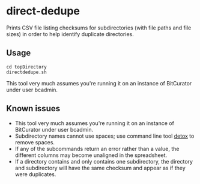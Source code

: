 # direct-dedupe
Prints CSV file listing checksums for subdirectories (with file paths and file sizes) in order to help identify duplicate directories.

## Usage
```
cd topDirectory
directdedupe.sh
```

This tool very much assumes you're running it on an instance of BitCurator under user bcadmin. 

## Known issues
* This tool very much assumes you're running it on an instance of BitCurator under user bcadmin. 
* Subdirectory names cannot use spaces; use command line tool [detox](http://detox.sourceforge.net/) to remove spaces. 
* If any of the subcommands return an error rather than a value, the different columns may become unaligned in the spreadsheet.
* If a directory contains and only contains one subdirectory, the directory and subdirectory will have the same checksum and appear as if they were duplicates.
